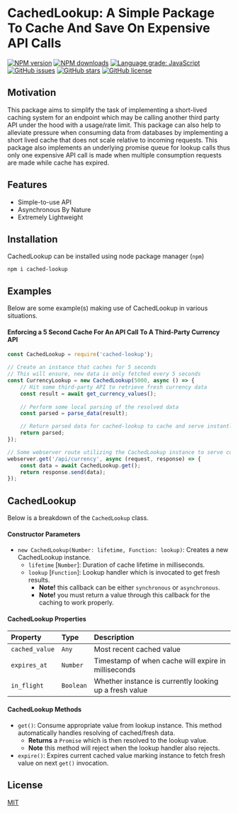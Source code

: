 # CachedLookup: A Simple Package To Cache And Save On Expensive API Calls

<div align="left">

[![NPM version](https://img.shields.io/npm/v/cached-lookup.svg?style=flat)](https://www.npmjs.com/package/cached-lookup)
[![NPM downloads](https://img.shields.io/npm/dm/cached-lookup.svg?style=flat)](https://www.npmjs.com/package/cached-lookup)
[![Language grade: JavaScript](https://img.shields.io/lgtm/grade/javascript/g/kartikk221/cached-lookup.svg?logo=lgtm&logoWidth=18)](https://lgtm.com/projects/g/kartikk221/cached-lookup/context:javascript)
[![GitHub issues](https://img.shields.io/github/issues/kartikk221/cached-lookup)](https://github.com/kartikk221/cached-lookup/issues)
[![GitHub stars](https://img.shields.io/github/stars/kartikk221/cached-lookup)](https://github.com/kartikk221/cached-lookup/stargazers)
[![GitHub license](https://img.shields.io/github/license/kartikk221/cached-lookup)](https://github.com/kartikk221/cached-lookup/blob/master/LICENSE)

</div>

## Motivation
This package aims to simplify the task of implementing a short-lived caching system for an endpoint which may be calling another third party API under the hood with a usage/rate limit. This package can also help to alleviate pressure when consuming data from databases by implementing a short lived cache that does not scale relative to incoming requests. This package also implements an underlying promise queue for lookup calls thus only one expensive API call is made when multiple consumption requests are made while cache has expired.

## Features
- Simple-to-use API
- Asynchronous By Nature
- Extremely Lightweight

## Installation
CachedLookup can be installed using node package manager (`npm`)
```
npm i cached-lookup
```

## Examples
Below are some example(s) making use of CachedLookup in various situations.

#### Enforcing a 5 Second Cache For An API Call To A Third-Party Currency API
```javascript
const CachedLookup = require('cached-lookup');

// Create an instance that caches for 5 seconds
// This will ensure, new data is only fetched every 5 seconds
const CurrencyLookup = new CachedLookup(5000, async () => {
    // Hit some third-party API to retrieve fresh currency data
    const result = await get_currency_values();
    
    // Perform some local parsing of the resolved data
    const parsed = parse_data(result);

    // Return parsed data for cached-lookup to cache and serve instantly for the next 5 seconds
    return parsed;
});

// Some webserver route utilizing the CachedLookup instance to serve currency data
webserver.get('/api/currency', async (request, response) => {
    const data = await CachedLookup.get();
    return response.send(data);
});
```

## CachedLookup
Below is a breakdown of the `CachedLookup` class.

#### Constructor Parameters
* `new CachedLookup(Number: lifetime, Function: lookup)`: Creates a new CachedLookup instance.
  * `lifetime` [`Number`]: Duration of cache lifetime in milliseconds.
  * `lookup` [`Function`]: Lookup handler which is invocated to get fresh results.
    * **Note!** this callback can be either `synchronous` or `asynchronous`.
    * **Note!** you must return a value through this callback for the caching to work properly.

#### CachedLookup Properties
| Property  | Type     | Description                |
| :-------- | :------- | :------------------------- |
| `cached_value` | `Any` | Most recent cached value |
| `expires_at` | `Number` | Timestamp of when cache will expire in milliseconds |
| `in_flight` | `Boolean` | Whether instance is currently looking up a fresh value |

#### CachedLookup Methods
* `get()`: Consume appropriate value from lookup instance. This method automatically handles resolving of cached/fresh data.
    * **Returns** a `Promise` which is then resolved to the lookup value. 
    * **Note** this method will reject when the lookup handler also rejects.
* `expire()`: Expires current cached value marking instance to fetch fresh value on next `get()` invocation.
## License
[MIT](./LICENSE)
